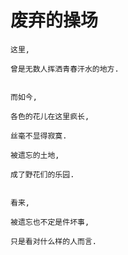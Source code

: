 # 废弃的操场

```
这里,

曾是无数人挥洒青春汗水的地方.


而如今,

各色的花儿在这里疯长,

丝毫不显得寂寞.

被遗忘的土地,

成了野花们的乐园.


看来,

被遗忘也不定是件坏事,

只是看对什么样的人而言.

```
		